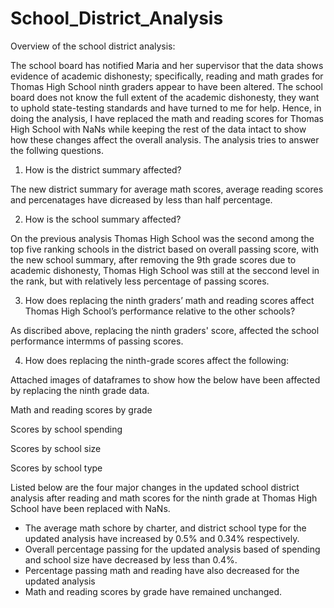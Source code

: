 # School_District_Analysis

Overview of the school district analysis: 

The school board has notified Maria and her supervisor that the data shows evidence of academic dishonesty; specifically, reading and math grades for Thomas High School ninth graders appear to have been altered. The school board does not know the full extent of the academic dishonesty, they want to uphold state-testing standards and have turned to me for help. Hence, in doing the analysis, I have replaced the math and reading scores for Thomas High School with NaNs while keeping the rest of the data intact to show how these changes affect the overall analysis.
The analysis tries to answer the follwing questions. 
1. How is the district summary affected?

The new district summary for average math scores, average reading scores  and percenatages have dicreased by less than half percentage. 

2. How is the school summary affected?

On the previous analysis  Thomas High School was the second among the top five ranking schools in the district based on overall passing score, with the new school summary, after removing the 9th grade scores due to academic dishonesty, Thomas High School was still at the seccond level in the rank, but with relatively less percentage of passing scores. 

3. How does replacing the ninth graders’ math and reading scores affect Thomas High School’s performance relative to the other schools?

As discribed above, replacing the ninth graders' score, affected the school performance intermms of passing scores. 

4. How does replacing the ninth-grade scores affect the following:

Attached images of dataframes to show how the below have been affected by replacing the ninth grade data.  

Math and reading scores by grade

Scores by school spending

Scores by school size

Scores by school type

Listed below are the four major changes in the updated school district analysis after reading and math scores for the ninth grade at Thomas High School have been replaced with NaNs.

- The average math schore by charter, and district school type for the updated analysis have increased by 0.5% and 0.34% respectively.
- Overall percentage passing for the updated analysis based of spending and school size have decreased by less than 0.4%. 
- Percentage passing math and reading have also decreased for the updated analysis 
- Math and reading scores by grade have remained unchanged. 
